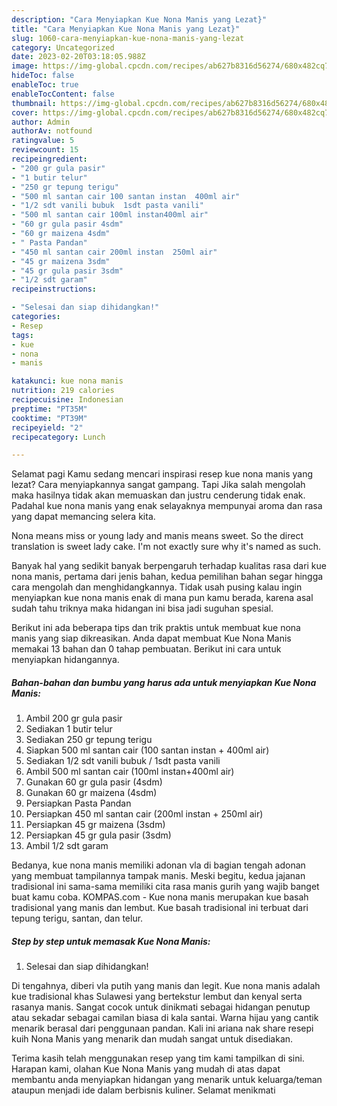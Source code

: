 ```yaml
---
description: "Cara Menyiapkan Kue Nona Manis yang Lezat}"
title: "Cara Menyiapkan Kue Nona Manis yang Lezat}"
slug: 1060-cara-menyiapkan-kue-nona-manis-yang-lezat
category: Uncategorized
date: 2023-02-20T03:18:05.988Z
image: https://img-global.cpcdn.com/recipes/ab627b8316d56274/680x482cq70/kue-nona-manis-foto-resep-utama.jpg
hideToc: false
enableToc: true
enableTocContent: false
thumbnail: https://img-global.cpcdn.com/recipes/ab627b8316d56274/680x482cq70/kue-nona-manis-foto-resep-utama.jpg
cover: https://img-global.cpcdn.com/recipes/ab627b8316d56274/680x482cq70/kue-nona-manis-foto-resep-utama.jpg
author: Admin
authorAv: notfound
ratingvalue: 5
reviewcount: 15
recipeingredient:
- "200 gr gula pasir"
- "1 butir telur"
- "250 gr tepung terigu"
- "500 ml santan cair 100 santan instan  400ml air"
- "1/2 sdt vanili bubuk  1sdt pasta vanili"
- "500 ml santan cair 100ml instan400ml air"
- "60 gr gula pasir 4sdm"
- "60 gr maizena 4sdm"
- " Pasta Pandan"
- "450 ml santan cair 200ml instan  250ml air"
- "45 gr maizena 3sdm"
- "45 gr gula pasir 3sdm"
- "1/2 sdt garam"
recipeinstructions:

- "Selesai dan siap dihidangkan!"
categories:
- Resep
tags:
- kue
- nona
- manis

katakunci: kue nona manis 
nutrition: 219 calories
recipecuisine: Indonesian
preptime: "PT35M"
cooktime: "PT39M"
recipeyield: "2"
recipecategory: Lunch

---
```



Selamat pagi Kamu sedang mencari inspirasi resep kue nona manis yang lezat? Cara menyiapkannya sangat gampang. Tapi Jika salah mengolah maka hasilnya tidak akan memuaskan dan justru cenderung tidak enak. Padahal kue nona manis yang enak selayaknya mempunyai aroma dan rasa yang dapat memancing selera kita.


Nona means miss or young lady and manis means sweet. So the direct translation is sweet lady cake. I&#39;m not exactly sure why it&#39;s named as such.

Banyak hal yang sedikit banyak berpengaruh terhadap kualitas rasa dari kue nona manis, pertama dari jenis bahan, kedua pemilihan bahan segar hingga cara mengolah dan menghidangkannya. Tidak usah pusing kalau ingin menyiapkan kue nona manis enak di mana pun kamu berada, karena asal sudah tahu triknya maka hidangan ini bisa jadi suguhan spesial.


Berikut ini ada beberapa tips dan trik praktis untuk membuat kue nona manis yang siap dikreasikan. Anda dapat membuat Kue Nona Manis memakai 13 bahan dan 0 tahap pembuatan. Berikut ini cara untuk menyiapkan hidangannya.

<!--inarticleads1-->

##### Bahan-bahan dan bumbu yang harus ada untuk menyiapkan Kue Nona Manis:

1. Ambil 200 gr gula pasir
1. Sediakan 1 butir telur
1. Sediakan 250 gr tepung terigu
1. Siapkan 500 ml santan cair (100 santan instan + 400ml air)
1. Sediakan 1/2 sdt vanili bubuk / 1sdt pasta vanili
1. Ambil 500 ml santan cair (100ml instan+400ml air)
1. Gunakan 60 gr gula pasir (4sdm)
1. Gunakan 60 gr maizena (4sdm)
1. Persiapkan  Pasta Pandan
1. Persiapkan 450 ml santan cair (200ml instan + 250ml air)
1. Persiapkan 45 gr maizena (3sdm)
1. Persiapkan 45 gr gula pasir (3sdm)
1. Ambil 1/2 sdt garam


Bedanya, kue nona manis memiliki adonan vla di bagian tengah adonan yang membuat tampilannya tampak manis. Meski begitu, kedua jajanan tradisional ini sama-sama memiliki cita rasa manis gurih yang wajib banget buat kamu coba. KOMPAS.com - Kue nona manis merupakan kue basah tradisional yang manis dan lembut. Kue basah tradisional ini terbuat dari tepung terigu, santan, dan telur. 

<!--inarticleads2-->

##### Step by step untuk memasak Kue Nona Manis:


1. Selesai dan siap dihidangkan!

Di tengahnya, diberi vla putih yang manis dan legit. Kue nona manis adalah kue tradisional khas Sulawesi yang bertekstur lembut dan kenyal serta rasanya manis. Sangat cocok untuk dinikmati sebagai hidangan penutup atau sekadar sebagai camilan biasa di kala santai. Warna hijau yang cantik menarik berasal dari penggunaan pandan. Kali ini ariana nak share resepi kuih Nona Manis yang menarik dan mudah sangat untuk disediakan. 

Terima kasih telah menggunakan resep yang tim kami tampilkan di sini. Harapan kami, olahan Kue Nona Manis yang mudah di atas dapat membantu anda menyiapkan hidangan yang menarik untuk keluarga/teman ataupun menjadi ide dalam berbisnis kuliner. Selamat menikmati
